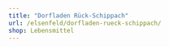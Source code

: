```yaml
---
title: "Dorfladen Rück-Schippach"
url: /elsenfeld/dorfladen-rueck-schippach/
shop: Lebensmittel
---
```

